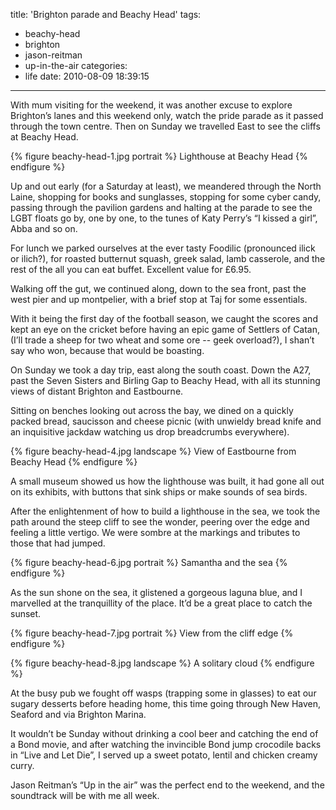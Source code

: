 title: 'Brighton parade and Beachy Head'
tags:
  - beachy-head
  - brighton
  - jason-reitman
  - up-in-the-air
categories:
  - life
date: 2010-08-09 18:39:15
---

With mum visiting for the weekend, it was another excuse to explore Brighton’s lanes and this weekend only, watch the pride parade as it passed through the town centre. Then on Sunday we travelled East to see the cliffs at Beachy Head.

{% figure beachy-head-1.jpg portrait %}
Lighthouse at Beachy Head
{% endfigure %}

Up and out early (for a Saturday at least), we meandered through the North Laine, shopping for books and sunglasses, stopping for some cyber candy, passing through the pavilion gardens and halting at the parade to see the LGBT floats go by, one by one, to the tunes of Katy Perry’s “I kissed a girl”, Abba and so on.

For lunch we parked ourselves at the ever tasty Foodilic (pronounced ilick  or ilich?), for roasted butternut squash, greek salad, lamb casserole, and the rest of the all you can eat buffet. Excellent value for £6.95.

Walking off the gut, we continued along, down to the sea front, past the west pier and up montpelier, with a brief stop at Taj for some essentials.

With it being the first day of the football season, we caught the scores and kept an eye on the cricket before having an epic game of Settlers of Catan, (I’ll trade a sheep for two wheat and some ore -- geek overload?), I shan’t say who won, because that would be boasting.

On Sunday we took a day trip, east along the south coast. Down the A27, past the Seven Sisters and Birling Gap to Beachy Head, with all its stunning views of distant Brighton and Eastbourne.

Sitting on benches looking out across the bay, we dined on a quickly packed bread, saucisson and cheese picnic (with unwieldy bread knife and an inquisitive jackdaw watching us drop breadcrumbs everywhere).

{% figure beachy-head-4.jpg landscape %}
View of Eastbourne from Beachy Head
{% endfigure %}

A small museum showed us how the lighthouse was built, it had gone all out on its exhibits, with buttons that sink ships or make sounds of sea birds.

After the enlightenment of how to build a lighthouse in the sea, we took the path around the steep cliff to see the wonder, peering over the edge and feeling a little vertigo. We were sombre at the markings and tributes to those that had jumped.

{% figure beachy-head-6.jpg portrait %}
Samantha and the sea
{% endfigure %}

As the sun shone on the sea, it glistened a gorgeous laguna blue, and I marvelled at the tranquillity of the place. It’d be a great place to catch the sunset.

{% figure beachy-head-7.jpg portrait %}
View from the cliff edge
{% endfigure %}

{% figure beachy-head-8.jpg landscape %}
A solitary cloud
{% endfigure %}

At the busy pub we fought off wasps (trapping some in glasses) to eat our sugary desserts before heading home, this time going through New Haven, Seaford and via Brighton Marina.

It wouldn’t be Sunday without drinking a cool beer and catching the end of a Bond movie, and after watching the invincible Bond jump crocodile backs in “Live and Let Die”, I served up a sweet potato, lentil and chicken creamy curry.

Jason Reitman’s “Up in the air” was the perfect end to the weekend, and the soundtrack will be with me all week.

<div style="text-align: center"><object width="500" height="306"><param name="movie" value="http://www.youtube.com/v/_m-Da8Tz4_E&amp;hl=en_GB&amp;fs=1?rel=0"></param><param name="allowFullScreen" value="true"></param><param name="allowscriptaccess" value="always"></param><embed src="http://www.youtube.com/v/_m-Da8Tz4_E&amp;hl=en_GB&amp;fs=1?rel=0" type="application/x-shockwave-flash" allowscriptaccess="always" allowfullscreen="true" width="500" height="306"></embed></object></div>
